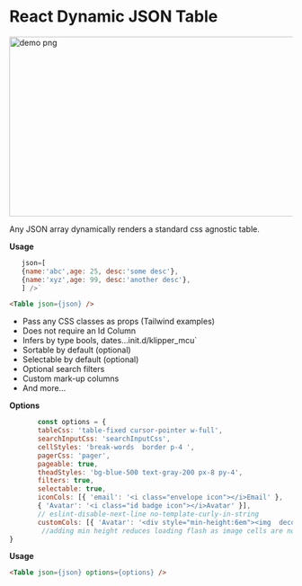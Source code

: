 # React Dynamic JSON Table

<img alt="demo png" src="https://github.com/sajrashid/hooks/blob/main/hookstest/demo.png" width="600" height="320" />

Any JSON array dynamically renders a standard css agnostic table.

**Usage**
 ```js
    json=[
    {name:'abc',age: 25, desc:'some desc'},
    {name:'xyz',age: 99, desc:'another desc'},
    ] />`
```

```html
<Table json={json} />
```

* Pass any CSS classes as props (Tailwind examples)
* Does not require an Id Column
* Infers by type bools, dates...init.d/klipper_mcu`
* Sortable by default (optional)
* Selectable by default (optional)
* Optional search filters
* Custom mark-up columns
* And more...

**Options**
 ```js    
        const options = {
        tableCss: 'table-fixed cursor-pointer w-full',
        searchInputCss: 'searchInputCss',
        cellStyles: 'break-words  border p-4 ',
        pagerCss: 'pager',
        pageable: true,
        theadStyles: 'bg-blue-500 text-gray-200 px-8 py-4',
        filters: true,
        selectable: true,
        iconCols: [{ 'email': '<i class="envelope icon"></i>Email' },
        { 'Avatar': '<i class="id badge icon"></i>Avatar' }],
        // eslint-disable-next-line no-template-curly-in-string
        customCols: [{ 'Avatar': '<div style="min-height:6em"><img  decoding="async" src=${Avatar}></img></div' }]
         //adding min height reduces loading flash as image cells are not resized vertically
}
```

**Usage**

```html
<Table json={json} options={options} />
```